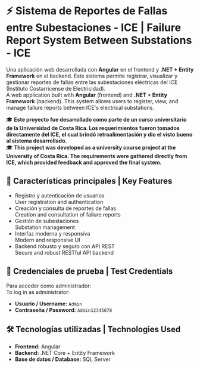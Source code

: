 # ⚡ Sistema de Reportes de Fallas entre Subestaciones - ICE | Failure Report System Between Substations - ICE

Una aplicación web desarrollada con **Angular** en el frontend y **.NET + Entity Framework** en el backend. Este sistema permite registrar, visualizar y gestionar reportes de fallas entre las subestaciones eléctricas del ICE (Instituto Costarricense de Electricidad).  
A web application built with **Angular** (frontend) and **.NET + Entity Framework** (backend). This system allows users to register, view, and manage failure reports between ICE's electrical substations.

🎓 **Este proyecto fue desarrollado como parte de un curso universitario de la Universidad de Costa Rica. Los requerimientos fueron tomados directamente del ICE, el cual brindó retroalimentación y dio el visto bueno al sistema desarrollado.**  
🎓 **This project was developed as a university course project at the University of Costa Rica. The requirements were gathered directly from ICE, which provided feedback and approved the final system.**

## 🚀 Características principales | Key Features

- Registro y autenticación de usuarios  
  User registration and authentication  
- Creación y consulta de reportes de fallas  
  Creation and consultation of failure reports  
- Gestión de subestaciones  
  Substation management  
- Interfaz moderna y responsiva  
  Modern and responsive UI  
- Backend robusto y seguro con API REST  
  Secure and robust RESTful API backend  

## 🔐 Credenciales de prueba | Test Credentials

Para acceder como administrador:  
To log in as administrator:

- **Usuario / Username:** `Admin`  
- **Contraseña / Password:** `Admin12345678`

## 🛠️ Tecnologías utilizadas | Technologies Used

- **Frontend:** Angular  
- **Backend:** .NET Core + Entity Framework  
- **Base de datos / Database:** SQL Server  

